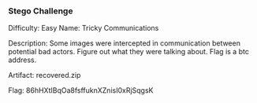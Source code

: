 
### Stego Challenge

Difficulty: Easy
Name: Tricky Communications

Description: Some images were intercepted in communication between potential bad actors. Figure out what they were talking about. Flag is a btc address.

Artifact: recovered.zip

Flag: 86hHXtIBqOa8fsffuknXZnisI0xRjSqgsK